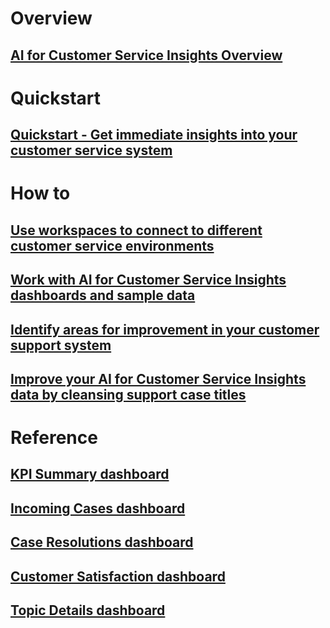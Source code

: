 # Overview

## [AI for Customer Service Insights Overview](ai-csi-overview.md)

# Quickstart

## [Quickstart - Get immediate insights into your customer service system](ai-csi-quickstart.md)

# How to

## [Use workspaces to connect to different customer service environments](ai-csi-use-workspaces.md)

## [Work with AI for Customer Service Insights dashboards and sample data](ai-csi-use-dash-sample-data.md)

## [Identify areas for improvement in your customer support system](ai-csi-improve-system.md)

## [Improve your AI for Customer Service Insights data by cleansing support case titles](ai-csi-settings.md)

# Reference

## [KPI Summary dashboard](ai-csi-dash-kpi-summary.md)

## [Incoming Cases dashboard](ai-csi-dash-incoming-cases.md)

## [Case Resolutions dashboard](ai-csi-dash-case-resolutions.md)

## [Customer Satisfaction dashboard](ai-csi-dash-CSAT.md)

## [Topic Details dashboard](ai-csi-dash-topic-details.md)
